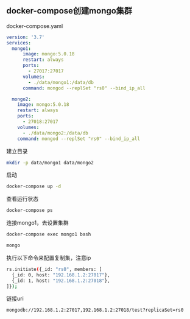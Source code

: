 ## docker-compose创建mongo集群

docker-compose.yaml
```yaml
version: '3.7'
services:
  mongo1:
      image: mongo:5.0.18
      restart: always
      ports:
        - 27017:27017
      volumes:
        - ./data/mongo1:/data/db
      command: mongod --replSet "rs0" --bind_ip_all

  mongo2:
    image: mongo:5.0.18
    restart: always
    ports:
      - 27018:27017
    volumes:
      - ./data/mongo2:/data/db
    command: mongod --replSet "rs0" --bind_ip_all
```

建立目录
```sh
mkdir -p data/mongo1 data/mongo2
```


启动
```sh
docker-compose up -d
```

查看运行状态
```sh
docker-compose ps
```

连接mongo1，去设置集群
```sh
docker-compose exec mongo1 bash

mongo
```

执行以下命令来配置复制集，注意ip
```sh
rs.initiate({_id: "rs0", members: [
  {_id: 0, host: "192.168.1.2:27017"},
  {_id: 1, host: "192.168.1.2:27018"},
]});
```

链接uri
```sh
mongodb://192.168.1.2:27017,192.168.1.2:27018/test?replicaSet=rs0
```
